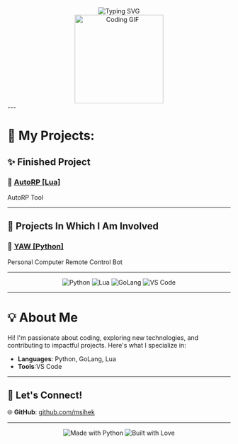 <div align="center">
  <img src="https://readme-typing-svg.demolab.com?font=Fira+Code&size=24&pause=1000&color=1FDA9A&center=true&vCenter=true&width=600&lines=Welcome+to+my+GitHub!+✨;Exploring+the+World+of+Code+🌍;Good+Luck+Bro+😎" alt="Typing SVG" />
</div>
<div align="center">
  <img src="https://media.giphy.com/media/QssGEmpkyEOhBCb7e1/giphy.gif" width="200px" alt="Coding GIF">
</div>
---

# 👾 My Projects:

## **✨ Finished Project**
### 🔗 [AutoRP [Lua]](https://github.com/msihek/AutoRP)  
AutoRP Tool

---

## **🚧 Projects In Which I Am Involved**
### 🔗 [YAW [Python]](https://github.com/Revavi/PCRCB)  
Personal Computer Remote Control Bot

---

<div align="center">
  <img src="https://img.shields.io/badge/Python-3776AB?style=for-the-badge&logo=python&logoColor=white" alt="Python"> 
  <img src="https://img.shields.io/badge/Lua-2C2D72?style=for-the-badge&logo=lua&logoColor=white" alt="Lua"> 
  <img src="https://img.shields.io/badge/GoLang-00ADD8?style=for-the-badge&logo=go&logoColor=white" alt="GoLang"> 
  <img src="https://img.shields.io/badge/VS%20Code-0078D4?style=for-the-badge&logo=visualstudiocode&logoColor=white" alt="VS Code">
</div>

---

# 💡 About Me

Hi! I'm passionate about coding, exploring new technologies, and contributing to impactful projects. Here's what I specialize in:  
- **Languages**: Python, GoLang, Lua
- **Tools**:VS Code 

---

## 🌟 Let's Connect!

🌐 **GitHub**: [github.com/msihek](https://github.com/msihek)  

---

<div align="center">
  <img src="https://forthebadge.com/images/badges/made-with-python.svg" alt="Made with Python">  
  <img src="https://forthebadge.com/images/badges/built-with-love.svg" alt="Built with Love">  
</div>
